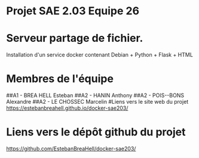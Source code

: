 # Projet SAE 2.03 Equipe 26


# Serveur partage de fichier.


Installation d'un service docker contenant Debian + Python + Flask + HTML 
# Membres de l'équipe

##A1 - BREA HELL Esteban
##A2 - HANIN Anthony
##A2 - POIS--BONS Alexandre
##A2 - LE CHOSSEC Marcelin
#Liens vers le site web du projet
https://estebanbreahell.github.io/docker-sae203/

# Liens vers le dépôt github du projet
https://github.com/EstebanBreaHell/docker-sae203/
